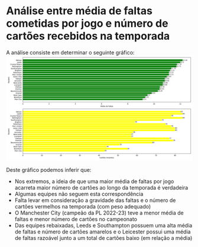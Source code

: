 # Análise entre média de faltas cometidas por jogo e número de cartões recebidos na temporada

A análise consiste em determinar o seguinte gráfico:
![](graficopl.png)

Deste gráfico podemos inferir que:
- Nos extremos, a ideia de que uma maior média de faltas por jogo acarreta maior número de cartões ao longo da temporada é verdadeira
- Algumas equipes não seguem esta correspondência
- Falta levar em consideração a gravidade das faltas e o número de cartões vermelhos na temporada (com peso adequado)
- O Manchester City (campeão da PL 2022-23) teve a menor média de faltas e menor número de cartões no campeonato
- Das equipes rebaixadas, Leeds e Southampton possuem uma alta média de faltas e número de cartões amarelos e o Leicester possui uma média de faltas razoável junto a um total de cartões baixo (em relação a média)